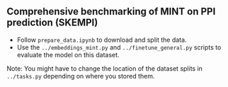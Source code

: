## Comprehensive benchmarking of MINT on PPI prediction (SKEMPI)

* Follow `prepare_data.ipynb` to download and split the data. 
* Use the `../embeddings_mint.py` and `../finetune_general.py` scripts to evaluate the model on this dataset. 

Note: You might have to change the location of the dataset splits in `../tasks.py` depending on where you stored them. 
